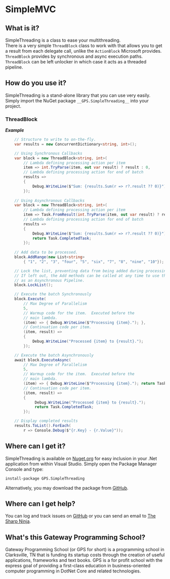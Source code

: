 # SimpleMVC

## What is it?

SimpleThreading is a class to ease your multithreading.  
There is a very simple `ThreadBlock` class to work with that 
allows you to get a result from each delegate call, unlike the `ActionBlock` Microsoft
provides.  `ThreadBlock` provides by synchronous and async execution paths.
`ThreadBlock` can be left unlocker in which case it acts as a threaded pipeline.

## How do you use it?

SimpleThreading is a stand-alone library that you can use very easily.  Simply import the
NuGet package `__GPS.SimpleThreading__` into your project.

### ThreadBlock

_**Example**_

```csharp
    // Structure to write to on-the-fly.
    var results = new ConcurrentDictionary<string, int>();

    // Using Synchronous Callbacks
    var block = new ThreadBlock<string, int>(
        // Lambda defining processing action per item
        item => int.TryParse(item, out var result) ? result : 0,
        // Lambda defining processing action for end of batch
        results => 
        {
            Debug.WriteLine($"Sum: {results.Sum(r => r?.result ?? 0)}");
        });
        
    // Using Asynchronous Callbacks
    var block = new ThreadBlock<string, int>(
        // Lambda defining processing action per item
        item => Task.FromResult(int.TryParse(item, out var result) ? result : 0),
        // Lambda defining processing action for end of batch
        results => 
        {
            Debug.WriteLine($"Sum: {results.Sum(r => r?.result ?? 0)}");
            return Task.CompletedTask;
        });
        
    // Add data to be processed.
    block.AddRange(new List<string>
        { "1", "2", "3", "four", "5", "six", "7", "8", "nine", "10"});

    // Lock the list, preventing data from being added during processing.
    // If left out, the Add methods can be called at any time to use the ThredBlock
    // as an Asynchronous Pipeline.
    block.LockList();

    // Execute the batch Synchronously
    block.Execute(
        // Max Degree of Parallelism
        5,  
        // Warmup code for the item.  Executed before the 
        // main lambda.
        (item) => { Debug.WriteLine($"Processing {item}."); },
        // Continuation code per item.
        (item, result) =>
        {
            Debug.WriteLine("Processed {item} to {result}.");
        });

    // Execute the batch Asynchronously
    await block.ExecuteAsync(
        // Max Degree of Parallelism
        5,  
        // Warmup code for the item.  Executed before the 
        // main lambda.
        (item) => { Debug.WriteLine($"Processing {item}."); return Task.CompletedTask; },
        // Continuation code per item.
        (item, result) =>
        {
             Debug.WriteLine("Processed {item} to {result}.");
             return Task.CompletedTask;
        });

    // Display completed results
    results.ToList().ForEach(
        r => Console.Debug($"{r.Key} - {r.Value}"));
```

## Where can I get it?

SimpleThreading is available on [Nuget.org](https://nuget.org/packages/GPS.SimpleThreading) for easy inclusion in your .Net application
from within Visual Studio.  Simply open the Package Manager Console and type:

 `install-package GPS.SimpleThreading`
 
 Alternatively, you may download the package from
 [GitHub](https://github.com/gatewayprogrammingschool/SimpleThreading/releases).

## Where can I get help?

You can log and track issues on [GitHub](https://github.com/gatewayprogrammingschool/SimpleThreading/issues)
or you can send an email to [The Sharp Ninja](mailto:ninja@thesharp.ninja).

## What's this Gateway Programming School?

Gateway Programming School (or GPS for short) is a programming school in
Clarksville, TN that is funding its startup costs through the creation of
useful applications, frameworks and text books.  GPS is a for profit school
with the express goal of providing a first-class education in business-oriented
computer programming in DotNet Core and related technologies.
